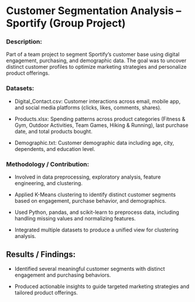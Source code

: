 # Customer Segmentation Analysis – Sportify (Group Project)

### Description:
Part of a team project to segment Sportify’s customer base using digital engagement, purchasing, and demographic data. The goal was to uncover distinct customer profiles to optimize marketing strategies and personalize product offerings.

### Datasets:

- Digital_Contact.csv: Customer interactions across email, mobile app, and social media platforms (clicks, likes, comments, shares).    

- Products.xlsx: Spending patterns across product categories (Fitness & Gym, Outdoor Activities, Team Games, Hiking & Running), last purchase date, and total products bought.    

- Demographic.txt: Customer demographic data including age, city, dependents, and education level.  

### Methodology / Contribution:

- Involved in data preprocessing, exploratory analysis, feature engineering, and clustering.  

- Applied K-Means clustering to identify distinct customer segments based on engagement, purchase behavior, and demographics.  

- Used Python, pandas, and scikit-learn to preprocess data, including handling missing values and normalizing features.  

- Integrated multiple datasets to produce a unified view for clustering analysis.  

## Results / Findings:

- Identified several meaningful customer segments with distinct engagement and purchasing behaviors.  

- Produced actionable insights to guide targeted marketing strategies and tailored product offerings.  
